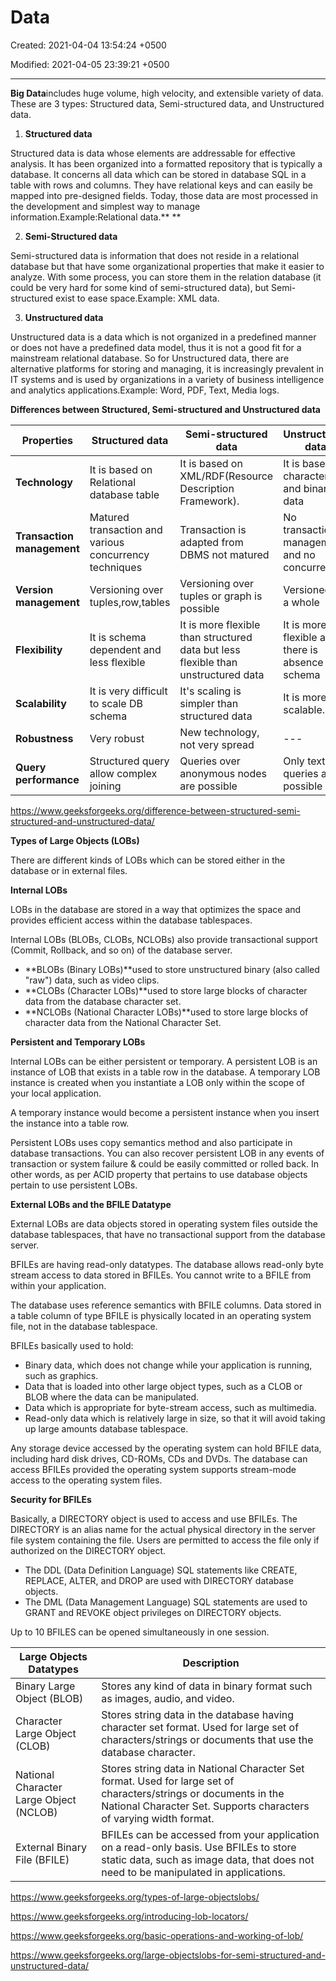 # Data

Created: 2021-04-04 13:54:24 +0500

Modified: 2021-04-05 23:39:21 +0500

---

**Big Data**includes huge volume, high velocity, and extensible variety of data. These are 3 types: Structured data, Semi-structured data, and Unstructured data.

1.  **Structured data**

Structured data is data whose elements are addressable for effective analysis. It has been organized into a formatted repository that is typically a database. It concerns all data which can be stored in database SQL in a table with rows and columns. They have relational keys and can easily be mapped into pre-designed fields. Today, those data are most processed in the development and simplest way to manage information.Example:Relational data.**
**

2.  **Semi-Structured data**

Semi-structured data is information that does not reside in a relational database but that have some organizational properties that make it easier to analyze. With some process, you can store them in the relation database (it could be very hard for some kind of semi-structured data), but Semi-structured exist to ease space.Example: XML data.


3.  **Unstructured data**

Unstructured data is a data which is not organized in a predefined manner or does not have a predefined data model, thus it is not a good fit for a mainstream relational database. So for Unstructured data, there are alternative platforms for storing and managing, it is increasingly prevalent in IT systems and is used by organizations in a variety of business intelligence and analytics applications.Example: Word, PDF, Text, Media logs.


**Differences between Structured, Semi-structured and Unstructured data**

| **Properties**             | **Structured data**                                    | **Semi-structured data**                                                          | **Unstructured data**                              |
|-------------|--------------------|------------------------|-----------------|
| **Technology**             | It is based on Relational database table               | It is based on XML/RDF(Resource Description Framework).                           | It is based on character and binary data           |
| **Transaction management** | Matured transaction and various concurrency techniques | Transaction is adapted from DBMS not matured                                      | No transaction management and no concurrency       |
| **Version management**     | Versioning over tuples,row,tables                      | Versioning over tuples or graph is possible                                       | Versioned as a whole                               |
| **Flexibility**            | It is schema dependent and less flexible               | It is more flexible than structured data but less flexible than unstructured data | It is more flexible and there is absence of schema |
| **Scalability**            | It is very difficult to scale DB schema                | It's scaling is simpler than structured data                                      | It is more scalable.                               |
| **Robustness**             | Very robust                                            | New technology, not very spread                                                   | ---                                                |
| **Query performance**      | Structured query allow complex joining                | Queries over anonymous nodes are possible                                         | Only textual queries are possible                  |



<https://www.geeksforgeeks.org/difference-between-structured-semi-structured-and-unstructured-data/>



**Types of Large Objects (LOBs)**

There are different kinds of LOBs which can be stored either in the database or in external files.



**Internal LOBs**

LOBs in the database are stored in a way that optimizes the space and provides efficient access within the database tablespaces.



Internal LOBs (BLOBs, CLOBs, NCLOBs) also provide transactional support (Commit, Rollback, and so on) of the database server.
-   **BLOBs (Binary LOBs)**used to store unstructured binary (also called "raw") data, such as video clips.
-   **CLOBs (Character LOBs)**used to store large blocks of character data from the database character set.
-   **NCLOBs (National Character LOBs)**used to store large blocks of character data from the National Character Set.



**Persistent and Temporary LOBs**

Internal LOBs can be either persistent or temporary. A persistent LOB is an instance of LOB that exists in a table row in the database. A temporary LOB instance is created when you instantiate a LOB only within the scope of your local application.



A temporary instance would become a persistent instance when you insert the instance into a table row.



Persistent LOBs uses copy semantics method and also participate in database transactions. You can also recover persistent LOB in any events of transaction or system failure & could be easily committed or rolled back. In other words, as per ACID property that pertains to use database objects pertain to use persistent LOBs.



**External LOBs and the BFILE Datatype**

External LOBs are data objects stored in operating system files outside the database tablespaces, that have no transactional support from the database server.



BFILEs are having read-only datatypes. The database allows read-only byte stream access to data stored in BFILEs. You cannot write to a BFILE from within your application.



The database uses reference semantics with BFILE columns. Data stored in a table column of type BFILE is physically located in an operating system file, not in the database tablespace.



BFILEs basically used to hold:
-   Binary data, which does not change while your application is running, such as graphics.
-   Data that is loaded into other large object types, such as a CLOB or BLOB where the data can be manipulated.
-   Data which is appropriate for byte-stream access, such as multimedia.
-   Read-only data which is relatively large in size, so that it will avoid taking up large amounts database tablespace.



Any storage device accessed by the operating system can hold BFILE data, including hard disk drives, CD-ROMs, CDs and DVDs. The database can access BFILEs provided the operating system supports stream-mode access to the operating system files.



**Security for BFILEs**

Basically, a DIRECTORY object is used to access and use BFILEs. The DIRECTORY is an alias name for the actual physical directory in the server file system containing the file. Users are permitted to access the file only if authorized on the DIRECTORY object.
-   The DDL (Data Definition Language) SQL statements like CREATE, REPLACE, ALTER, and DROP are used with DIRECTORY database objects.
-   The DML (Data Management Language) SQL statements are used to GRANT and REVOKE object privileges on DIRECTORY objects.



Up to 10 BFILES can be opened simultaneously in one session.



| **Large Objects Datatypes**             | **Description**                                                                                                                                                                        |
|------------------|------------------------------------------------------|
| Binary Large Object (BLOB)              | Stores any kind of data in binary format such as images, audio, and video.                                                                                                             |
| Character Large Object (CLOB)           | Stores string data in the database having character set format. Used for large set of characters/strings or documents that use the database character.                                 |
| National Character Large Object (NCLOB) | Stores string data in National Character Set format. Used for large set of characters/strings or documents in the National Character Set. Supports characters of varying width format. |
| External Binary File (BFILE)            | BFILEs can be accessed from your application on a read-only basis. Use BFILEs to store static data, such as image data, that does not need to be manipulated in applications.          |



<https://www.geeksforgeeks.org/types-of-large-objectslobs/>

<https://www.geeksforgeeks.org/introducing-lob-locators/>

<https://www.geeksforgeeks.org/basic-operations-and-working-of-lob/>

<https://www.geeksforgeeks.org/large-objectslobs-for-semi-structured-and-unstructured-data/>
